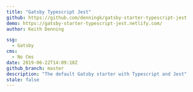 ```yaml
---
title: "Gatsby Typescript Jest"
github: https://github.com/denningk/gatsby-starter-typescript-jest
demo: https://gatsby-starter-typescript-jest.netlify.com/
author: Keith Denning

ssg:
  - Gatsby
cms:
  - No Cms
date: 2019-06-22T14:09:18Z
github_branch: master
description: "The default Gatsby starter with Typescript and Jest"
stale: false
---
```

